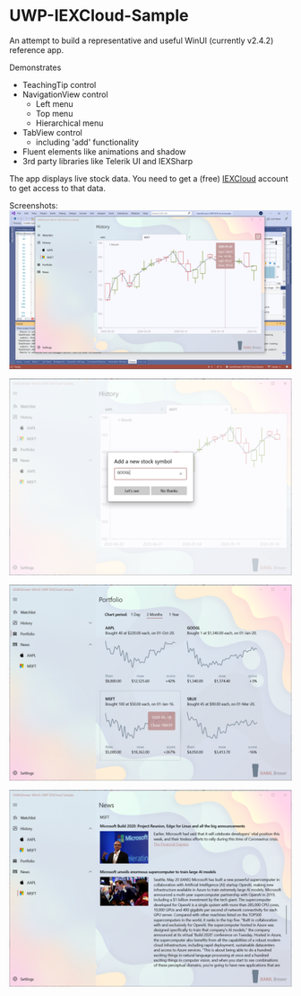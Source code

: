 # UWP-IEXCloud-Sample

An attempt to build a representative and useful WinUI (currently v2.4.2) reference app.

Demonstrates
* TeachingTip control
* NavigationView control
  * Left menu
  * Top menu
  * Hierarchical menu
* TabView control
  * including 'add' functionality
* Fluent elements like animations and shadow
* 3rd party libraries like Telerik UI and IEXSharp

The app displays live stock data. You need to get a (free) [IEXCloud](https://iexcloud.io/s/6dfaa988) account to get access to that data.

Screenshots:
![Screenshot](Assets/HistoryPage.png?raw=true)

![Screenshot](Assets/HistoryPageAdd.png?raw=true)

![Screenshot](Assets/PortfolioPage.png?raw=true)

![Screenshot](Assets/NewsPage.png?raw=true)
